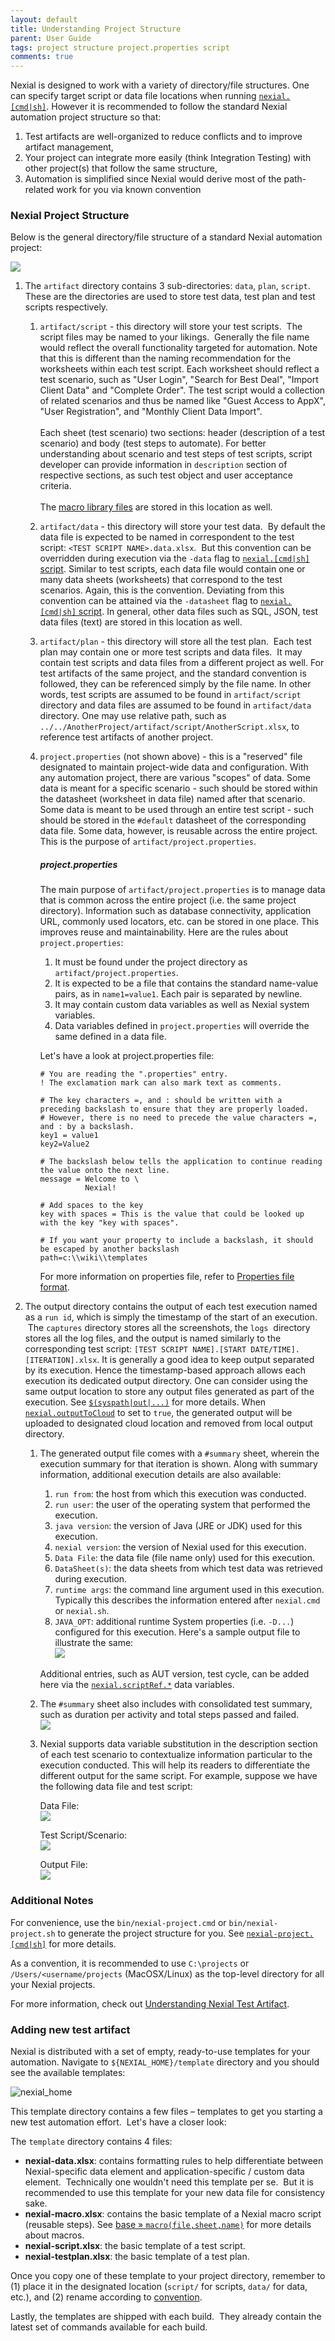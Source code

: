 ```yaml
---
layout: default
title: Understanding Project Structure
parent: User Guide
tags: project structure project.properties script
comments: true
---
```


Nexial is designed to work with a variety of directory/file structures. One can specify target script or data file 
locations when running [`nexial.[cmd|sh]`](BatchFiles#nexialcmd--nexialsh). However it is recommended to follow 
the standard Nexial automation project structure so that:
1. Test artifacts are well-organized to reduce conflicts and to improve artifact management,
2. Your project can integrate more easily (think Integration Testing) with other project(s) that follow the same 
   structure,
3. Automation is simplified since Nexial would derive most of the path-related work for you via known convention

### Nexial Project Structure
Below is the general directory/file structure of a standard Nexial automation project:

![](image/UnderstandingProjectStructure_01.png)

1. The `artifact` directory contains 3 sub-directories: `data`, `plan`, `script`. These are the directories are used 
   to store test data, test plan and test scripts respectively.

   1. `artifact/script` - this directory will store your test scripts.  The script files may be named to your 
   likings.  Generally the file name would reflect the overall functionality targeted for automation. Note that this is
   different than the naming recommendation for the worksheets within each test script. Each worksheet should reflect
   a test scenario, such as "User Login", "Search for Best Deal", "Import Client Data" and "Complete Order". The 
   test script would a collection of related scenarios and thus be named like "Guest Access to AppX", "User 
   Registration", and "Monthly Client Data Import".<br/><br/>
   Each sheet (test scenario) two sections: header (description of a test scenario) and body (test steps to automate).
   For better understanding about scenario and test steps of test scripts, script developer can provide information in 
   `description` section of respective sections, as such test object and user acceptance criteria.<br/><br/> 
   The [macro library files](../commands/base/macro(file,sheet,name)) are stored in this location as well.

   2. `artifact/data` - this directory will store your test data.  By default the data file is expected to be named in
   correspondent to the test script: `<TEST SCRIPT NAME>.data.xlsx`.  But this convention can be overridden during
   execution via the `-data` flag to [`nexial.[cmd|sh]` script](BatchFiles#nexialcmd--nexialsh). Similar to test 
   scripts, each data file would contain one or many data sheets (worksheets) that correspond to the test scenarios. 
   Again, this is the convention. Deviating from this convention can be attained via the `-datasheet` flag to 
   [`nexial.[cmd|sh]` script](BatchFiles#nexialcmd--nexialsh).
   In general, other data files such as SQL, JSON, test data files (text) are stored in this location as well.

   3. `artifact/plan` - this directory will store all the test plan.  Each test plan may contain one or more test 
   scripts and data files.  It may contain test scripts and data files from a different project as well. For test 
   artifacts of the same project, and the standard convention is followed, they can be referenced simply by the file
   name. In other words, test scripts are assumed to be found in `artifact/script` directory and data files are
   assumed to be found in `artifact/data` directory. One may use relative path, such as 
   `../../AnotherProject/artifact/script/AnotherScript.xlsx`, to reference test artifacts of another project. 
   
   4. `project.properties` (not shown above) - this is a "reserved" file designated to maintain project-wide data and
   configuration. With any automation project, there are various "scopes" of data. Some data is meant for a specific
   scenario - such should be stored within the datasheet (worksheet in data file) named after that scenario. Some data
   is meant to be used through an entire test script - such should be stored in the `#default` datasheet of the 
   corresponding data file. Some data, however, is reusable across the entire project. This is the purpose of 
   `artifact/project.properties`.
      ##### project.properties
      The main purpose of `artifact/project.properties` is to manage data that is common across the entire project 
      (i.e. the same project directory). Information such as database connectivity, application URL, commonly used 
      locators, etc. can be stored in one place. This improves reuse and maintainability. Here are the rules about 
      `project.properties`:
       1. It must be found under the project directory as `artifact/project.properties`. 
       2. It is expected to be a file that contains the standard name-value pairs, as in `name1=value1`. Each pair is 
          separated by newline. 
       3. It may contain custom data variables as well as Nexial system variables. 
       4. Data variables defined in `project.properties` will override the same defined in a data file.

       Let's have a look at project.properties file:<br/>
       
       ```properties
       # You are reading the ".properties" entry.
       ! The exclamation mark can also mark text as comments.

       # The key characters =, and : should be written with a preceding backslash to ensure that they are properly loaded.
       # However, there is no need to precede the value characters =, and : by a backslash.
       key1 = value1
       key2=Value2

       # The backslash below tells the application to continue reading the value onto the next line.
       message = Welcome to \
                 Nexial!

       # Add spaces to the key
       key with spaces = This is the value that could be looked up with the key "key with spaces".

       # If you want your property to include a backslash, it should be escaped by another backslash
       path=c:\\wiki\\templates
       ```
       For more information on properties file, refer to 
       <a href="https://docs.oracle.com/cd/E26180_01/Platform.94/ATGProgGuide/html/s0204propertiesfileformat01.html" class="external-link" target="_nexial_link">Properties file format</a>. 

2. The output directory contains the output of each test execution named as a `run id`, which is simply the 
   timestamp of the start of an execution.  The `captures` directory stores all the screenshots, the `logs` 
   directory stores all the log files, and the output is named similarly to the corresponding test script:
   `[TEST SCRIPT NAME].[START DATE/TIME].[ITERATION].xlsx`.
   It is generally a good idea to keep output separated by its execution. Hence the timestamp-based approach allows
   each execution its dedicated output directory. One can consider using the same output location to store any
   output files generated as part of the execution. See 
   [`$(syspath|out|...)`](../functions/$(syspath)#available-functions) for more details.
   When [`nexial.outputToCloud`](../systemvars/#nexial.outputToCloud) to set to `true`, the generated output will be
   uploaded to designated cloud location and removed from local output directory.
    
   1. The generated output file comes with a `#summary` sheet, wherein the execution summary for that iteration is 
      shown. Along with summary information, additional execution details are also available:
      1. `run from`: the host from which this execution was conducted.
      2. `run user`: the user of the operating system that performed the execution.
      3. `java version`: the version of Java (JRE or JDK) used for this execution.
      4. `nexial version`: the version of Nexial used for this execution.
      5. `Data File`: the data file (file name only) used for this execution.
      6. `DataSheet(s)`: the data sheets from which test data was retrieved during execution.
      7. `runtime args`: the command line argument used in this execution. Typically this describes the information 
          entered after `nexial.cmd` or `nexial.sh`.
      8. `JAVA_OPT`: additional runtime System properties (i.e. `-D...`) configured for this execution.
      Here's a sample output file to illustrate the same:<br/>
      ![](image/UnderstandingProjectStructure_03.png)

      Additional entries, such as AUT version, test cycle, can be added here via the 
      [`nexial.scriptRef.*`](../systemvars/index.html#nexial.scriptRef) data variables.

   2. The `#summary` sheet also includes with consolidated test summary, such as duration per activity and total steps
      passed and failed.<br/>
      ![](image/UnderstandingProjectStructure_04.png)

   3. Nexial supports data variable substitution in the description section of each test scenario to contextualize 
      information particular to the execution conducted. This will help its readers to differentiate the different 
      output for the same script. For example, suppose we have the following data file and test script:
   
      Data File:<br/>
      ![](image/UnderstandingProjectStructure_05.png)

      Test Script/Scenario:<br/>
      ![](image/UnderstandingProjectStructure_06.png)
   
      Output File:<br>
      ![](image/UnderstandingProjectStructure_07.png)


### Additional Notes
For convenience, use the `bin/nexial-project.cmd` or `bin/nexial-project.sh` to generate the project structure for 
you. See [`nexial-project.[cmd|sh]`](BatchFiles#nexial-projectcmd--nexial-projectsh) for more details.

As a convention, it is recommended to use `C:\projects` or `/Users/<username/projects` (MacOSX/Linux) as the top-level 
directory for all your Nexial projects.

For more information, check out [Understanding Nexial Test Artifact](UnderstandingExcelTemplates).

### Adding new test artifact
Nexial is distributed with a set of empty, ready-to-use templates for your automation. Navigate to 
`${NEXIAL_HOME}/template` directory and you should see the available templates:<br/>

![nexial_home](image/UnderstandingProjectStructure_02.png)

This template directory contains a few files – templates to get you starting a new test automation effort.  Let's have 
a closer look:

The `template` directory contains 4 files:
- **nexial-data.xlsx**: contains formatting rules to help differentiate between Nexial-specific data element and 
  application-specific / custom data element.  Technically one wouldn't need this template per se.  But it is 
  recommended to use this template for your new data file for consistency sake.
- **nexial-macro.xlsx**: contains the basic template of a Nexial macro script (reusable steps).  See 
  [base &raquo; `macro(file,sheet,name)`](../commands/base/macro(file,sheet,name)) for more details about macros.
- **nexial-script.xlsx**: the basic template of a test script.
- **nexial-testplan.xlsx**: the basic template of a test plan.

Once you copy one of these template to your project directory, remember to (1) place it in the designated location 
(`script/` for scripts, `data/` for data, etc.), and (2) rename according to [convention](#nexial-project-structure).

Lastly, the templates are shipped with each build.  They already contain the latest set of commands available for
each build.
